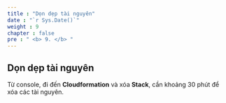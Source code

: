```yaml
---
title : "Dọn dẹp tài nguyên"
date : "`r Sys.Date()`"
weight : 9
chapter : false
pre : " <b> 9. </b> "
---
```

## Dọn dẹp tài nguyên

Từ console, đi đến **Cloudformation** và xóa **Stack**, cần khoảng 30 phút để xóa các tài nguyên.
